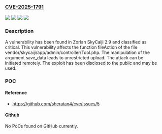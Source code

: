 ### [CVE-2025-1791](https://cve.mitre.org/cgi-bin/cvename.cgi?name=CVE-2025-1791)
![](https://img.shields.io/static/v1?label=Product&message=SkyCaiji&color=blue)
![](https://img.shields.io/static/v1?label=Version&message=%3D%202.9%20&color=brighgreen)
![](https://img.shields.io/static/v1?label=Vulnerability&message=Improper%20Access%20Controls&color=brighgreen)
![](https://img.shields.io/static/v1?label=Vulnerability&message=Unrestricted%20Upload&color=brighgreen)

### Description

A vulnerability has been found in Zorlan SkyCaiji 2.9 and classified as critical. This vulnerability affects the function fileAction of the file vendor/skycaiji/app/admin/controller/Tool.php. The manipulation of the argument save_data leads to unrestricted upload. The attack can be initiated remotely. The exploit has been disclosed to the public and may be used.

### POC

#### Reference
- https://github.com/sheratan4/cve/issues/5

#### Github
No PoCs found on GitHub currently.

